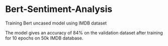 # Bert-Sentiment-Analysis
Training Bert uncased model using IMDB dataset

The model gives an accuracy of 84% on the validation dataset after training for 10 epochs on 50k IMDB database.



